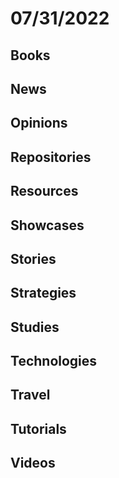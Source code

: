 # 07/31/2022

## Books

## News

## Opinions

## Repositories

## Resources

## Showcases

## Stories

## Strategies

## Studies

## Technologies

## Travel

## Tutorials

## Videos
